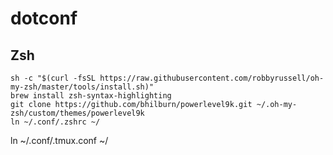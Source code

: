# dotconf

## Zsh

```
sh -c "$(curl -fsSL https://raw.githubusercontent.com/robbyrussell/oh-my-zsh/master/tools/install.sh)"
brew install zsh-syntax-highlighting
git clone https://github.com/bhilburn/powerlevel9k.git ~/.oh-my-zsh/custom/themes/powerlevel9k
ln ~/.conf/.zshrc ~/
```


ln ~/.conf/.tmux.conf ~/
